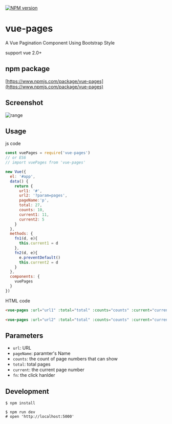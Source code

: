 [![NPM version][npm-image]][npm-url]

# vue-pages

A Vue Pagination Component Using Bootstrap Style

support vue 2.0+


## npm package
[https://www.npmjs.com/package/vue-pages](https://www.npmjs.com/package/vue-pages)

## Screenshot
![range](https://raw.githubusercontent.com/ccforward/cc/master/vue-pages/img/pages.png)

## Usage

js code

```js
const vuePages = require('vue-pages')
// or ES6
// import vuePages from 'vue-pages'

new Vue({
  el: '#app',
  data() {
    return {
      url1: '#',
      url2: '?param=pages',
      pageName:'p',
      total: 27,
      counts: 10,
      current1: 11,
      current2: 5
    }
  },
  methods: {
    fn1(d, e){
      this.current1 = d
    },
    fn2(d, e){
      e.preventDefault()
      this.current2 = d
    }
  },
  components: {
    vuePages
  }
})
```

HTML code

```html
<vue-pages :url="url1" :total="total" :counts="counts" :current="current1" :fn="fn1"></vue-pages>
      
<vue-pages :url="url2" :total="total" :counts="counts" :current="current2" :fn="fn2"></vue-pages>
```

## Parameters
* `url`: URL
* `pageName`:  paramter's Name
* `counts`: the count of page numbers that can show
* `total`: total pages 
* `current`: the current page number
* `fn`: the click hanlder


## Development

```shell
$ npm install

$ npm run dev
# open 'http://localhost:5000'
```

[downloads-image]: https://img.shields.io/npm/dm/vue-pages.svg
[npm-url]: https://www.npmjs.com/package/vue-pages
[npm-image]: https://img.shields.io/npm/v/vue-pages.svg